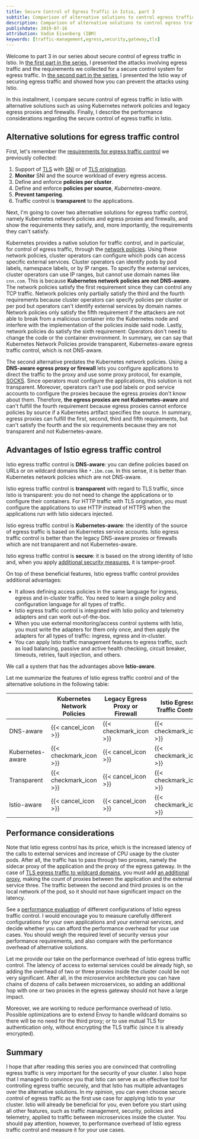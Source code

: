 ```yaml
---
title: Secure Control of Egress Traffic in Istio, part 3
subtitle: Comparison of alternative solutions to control egress traffic including performance considerations
description: Comparison of alternative solutions to control egress traffic including performance considerations.
publishdate: 2019-07-16
attribution: Vadim Eisenberg (IBM)
keywords: [traffic-management,egress,security,gateway,tls]
---
```


Welcome to part 3 in our series about secure control of egress traffic in Istio.
In [the first part in the series](/blog/2019/egress-traffic-control-in-istio-part-1/), I presented the attacks involving
egress traffic and the requirements we collected for a secure control system for egress traffic.
In [the second part in the series](/blog/2019/egress-traffic-control-in-istio-part-2/), I presented the Istio way of
securing egress traffic and showed how you can prevent the attacks using Istio.

In this installment, I compare secure control of egress traffic in Istio with alternative solutions such as using Kubernetes
network policies and legacy egress proxies and firewalls. Finally, I describe the performance considerations regarding the
secure control of egress traffic in Istio.

## Alternative solutions for egress traffic control

First, let's remember the [requirements for egress traffic control](/blog/2019/egress-traffic-control-in-istio-part-1/#requirements-for-egress-traffic-control) we previously collected:

1.  Support of [TLS](https://en.wikipedia.org/wiki/Transport_Layer_Security) with
    [SNI](https://en.wikipedia.org/wiki/Server_Name_Indication) or of [TLS origination](/docs/reference/glossary/#tls-origination).
1.  **Monitor** SNI and the source workload of every egress access.
1.  Define and enforce **policies per cluster**.
1.  Define and enforce **policies per source**, _Kubernetes-aware_.
1.  **Prevent tampering**.
1.  Traffic control is **transparent** to the applications.

Next, I'm going to cover two alternative solutions for egress traffic control, namely Kubernetes network policies and
egress proxies and firewalls, and show the requirements they satisfy, and, more importantly, the requirements they can't satisfy.

Kubernetes provides a native solution for traffic control, and in particular, for control of egress traffic, through the [network policies](https://kubernetes.io/docs/concepts/services-networking/network-policies/).
Using these network policies, cluster operators can configure which pods can access specific external services.
Cluster operators can identify pods by pod labels, namespace labels, or by IP ranges. To specify the external services, cluster operators can use IP ranges, but cannot use domain names like `cnn.com`. This is because **Kubernetes network policies are not DNS-aware**.
The network policies satisfy the first requirement since they can control any TCP traffic.
Network policies only partially satisfy the third and the fourth requirements because cluster operators can specify policies
per cluster or per pod but operators can't identify external services by domain names.
Network policies only satisfy the fifth requirement if the attackers are not able to break from a malicious container into the Kubernetes
node and interfere with the implementation of the policies inside said node.
Lastly, network policies do satisfy the sixth requirement: Operators don't need to change the code or the
container environment. In summary, we can say that Kubernetes Network Policies provide transparent, Kubernetes-aware egress traffic
control, which is not DNS-aware.

The second alternative predates the Kubernetes network policies. Using a **DNS-aware egress proxy or firewall** lets you
configure applications to direct the traffic to the proxy and use some proxy protocol, for example,
[SOCKS](https://en.wikipedia.org/wiki/SOCKS).
Since operators must configure the applications, this solution is not transparent. Moreover, operators can't use
pod labels or pod service accounts to configure the proxies because the egress proxies don't know about them. Therefore, **the egress proxies are not Kubernetes-aware** and can't fulfill the fourth requirement because
egress proxies cannot enforce policies by source if a Kubernetes artifact specifies the source.
In summary, egress proxies can fulfill the first, second, third and fifth requirements, but can't satisfy the fourth and
the six requirements because they are not transparent and not Kubernetes-aware.

## Advantages of Istio egress traffic control

Istio egress traffic control is **DNS-aware**: you can define policies based on URLs or on wildcard domains like
`*.ibm.com`. In this sense, it is better than Kubernetes network policies which are not DNS-aware.

Istio egress traffic control is **transparent** with regard to TLS traffic, since Istio is transparent:
you do not need to change the applications or to configure their containers.
For HTTP traffic with TLS origination, you must configure the applications to use HTTP instead of HTTPS
when the applications run with Istio sidecars injected.

Istio egress traffic control is **Kubernetes-aware**: the identity of the source of egress traffic is based on
Kubernetes service accounts. Istio egress traffic control is better than the legacy DNS-aware proxies or firewalls which
are not transparent and not Kubernetes-aware.

Istio egress traffic control is **secure**: it is based on the strong identity of Istio and, when you
apply
[additional security measures](/docs/tasks/traffic-management/egress/egress-gateway/#additional-security-considerations),
it is tamper-proof.

On top of these beneficial features, Istio egress traffic control provides additional advantages:

*  It allows defining access policies in the same language for ingress, egress and in-cluster traffic. You
   need to learn a single policy and configuration language for all types of traffic.
*  Istio egress traffic control is integrated with Istio policy and telemetry adapters and can work out-of-the-box.
*  When you use external monitoring/access control systems with Istio, you must write the adapters for them only once,
   and then apply the adapters for all types of traffic: ingress, egress and in-cluster.
*  You can apply Istio traffic management features to egress traffic, such as
   load balancing, passive and active health checking, circuit breaker, timeouts, retries, fault injection, and others.

We call a system that has the advantages above **Istio-aware**.

Let me summarize the features of Istio egress traffic control and of the alternative solutions in the following table:

| | Kubernetes Network Policies | Legacy Egress Proxy or Firewall | Istio Egress Traffic Control |
| --- | --- | --- | ---|
| DNS-aware | {{< cancel_icon >}} | {{< checkmark_icon >}} | {{< checkmark_icon >}} |
| Kubernetes-aware | {{< checkmark_icon >}} | {{< cancel_icon >}} | {{< checkmark_icon >}} |
| Transparent | {{< checkmark_icon >}} | {{< cancel_icon >}} | {{< checkmark_icon >}} |
| Istio-aware | {{< cancel_icon >}} | {{< cancel_icon >}} | {{< checkmark_icon >}} |

## Performance considerations

Note that Istio egress control has its price, which is the increased latency of the calls to external services and
increase of CPU usage by the cluster pods.
After all, the traffic has to pass through two proxies, namely the sidecar proxy of the
application and the proxy of the egress gateway. In the case of
[TLS egress traffic to wildcard domains](/docs/tasks/traffic-management/egress/wildcard-egress-hosts/),
you must add
[an additional proxy](/docs/tasks/traffic-management/egress/wildcard-egress-hosts/#wildcard-configuration-for-arbitrary-domains),
making the count of proxies between the application and the external service three. The traffic between the second and
third proxies is on the local network of the pod, so it should not have significant impact on the latency.

See a [performance evaluation](/blog/2019/egress-performance/) of different configurations of Istio egress
traffic control. I would encourage you to measure carefully different configurations for your own applications and your
external services, and decide whether you can afford the performance overhead for your use cases. You should weigh the
required level of security versus your performance requirements, and also compare with the performance overhead of
alternative solutions.

Let me provide our take on the performance overhead of Istio egress traffic control.
The latency of access to external services could be already high, so adding the overhead
of two or three proxies inside the cluster could be not very significant.
After all, in the microservice architecture you can have chains of dozens of calls between microservices, so adding an
additional hop with one or two proxies in the egress gateway should not have a large impact.

Moreover, we are working to reduce performance overhead of Istio.
Possible optimizations are to extend Envoy to handle wildcard domains so there will be no need for the
third proxy; or to use mutual TLS for authentication only, without encrypting the TLS traffic (since it is already
encrypted).

## Summary

I hope that after reading this series you are convinced that controlling egress traffic is very important for the
security of your cluster.
I also hope that I managed to convince you that Istio can serve as an effective tool for controlling egress traffic
securely, and that Istio has multiple advantages over the alternative solutions.
In my opinion, you can even choose secure control of egress traffic as the first use case for applying Istio to your
cluster.
Istio will already be beneficial for you, even before you start using all other features, such as
traffic management, security, policies and telemetry, applied to traffic between microservices inside the cluster.
You should pay attention, however, to performance overhead of Istio egress traffic control and measure it for your use
cases.
